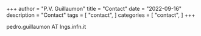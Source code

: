 +++
author = "P.V. Guillaumon"
title = "Contact"
date = "2022-09-16"
description = "Contact"
tags = [
    "contact",
]
categories = [
    "contact",
]
+++

pedro.guillaumon AT lngs.infn.it

